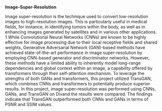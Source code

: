 **Image-Super-Resolution**

Image super-resolution is the technique used to convert low-resolution images to high-resolution
images. This is particularly useful in medical fields, for instance, in identifying tumors within the
body, as well as in enhancing images generated by satellites and in various other applications. 1
While Convolutional Neural Networks (CNNs) are known to be highly effective for image
processing due to their local receptive fields and shared weights, Generative Adversarial
Network (GAN)-based methods have achieved state-of-the-art performance in image
super-resolution by employing CNN-based generator and discriminator networks. However,
these methods have a limited ability to inherently model long-range dependencies and global
context within an image, a capability offered by transformers through their self-attention
mechanism. To leverage the strengths of both GANs and transformers, this project utilized
TransGAN, which combines CNNs and transformers to potentially produce superior results. In
this project, image super-resolution was performed using CNNs, GANs, and TransGAN on
Divand the results were compared. The findings indicate that TransGAN outperformed both
CNNs and GANs in terms of PSNR and SSIM values.
